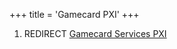 +++
title = 'Gamecard PXI'
+++

1.  REDIRECT [Gamecard Services PXI](Gamecard_Services_PXI "wikilink")
